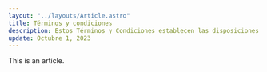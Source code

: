 ```yaml
---
layout: "../layouts/Article.astro"
title: Términos y condiciones
description: Estos Términos y Condiciones establecen las disposiciones que rigen el acceso y el uso de la plataforma Findata, incluyendo su interfaz de programación de aplicaciones (API), así como cualquier información, servicios, datos y productos proporcionados por Findata.
update: Octubre 1, 2023
---
```


This is an article.
